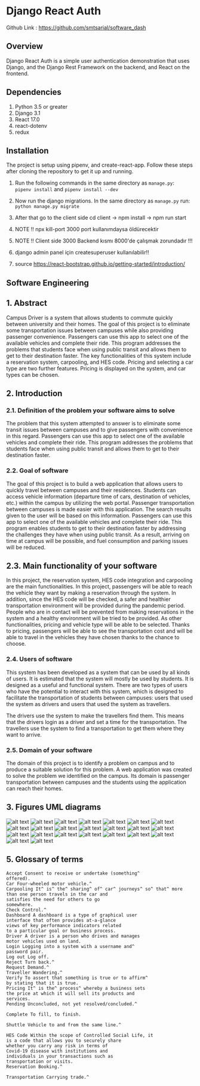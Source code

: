 # Django React Auth
Github Link : https://github.com/smtsarial/software_dash
## Overview

Django React Auth is a simple user authentication demonstration that uses
Django, and the Django Rest Framework on the backend, and React on the frontend.

## Dependencies

1. Python 3.5 or greater
2. Django 3.1
3. React 17.0
4. react-dotenv
5. redux


## Installation

The project is setup using pipenv, and create-react-app. Follow these steps after
cloning the repository to get it up and running.

1. Run the following commands in the same directory as `manage.py`:  
   `pipenv install` and `pipenv install --dev`

2. Now run the django migrations. In the same directory as `manage.py` run:  
   `python manage.py migrate`
  
3. After that go to the client side cd client -> npm install -> npm run start
4. NOTE !! npx kill-port 3000 port kullanımdaysa öldürecektir 
5. NOTE !! Client side 3000 Backend kısmı 8000'de çalışmak zorundadır !!!
6. django admin panel için createsuperuser kullanılabilir!!
7. source https://react-bootstrap.github.io/getting-started/introduction/



## Software Engineering

## 1. Abstract

Campus Driver is a system that allows students to commute quickly between
university and their homes. The goal of this project is to eliminate some
transportation issues between campuses while also providing passenger
convenience. Passengers can use this app to select one of the available
vehicles and complete their ride. This program addresses the problems that
students face when using public transit and allows them to get to their
destination faster. The key functionalities of this system include a reservation
system, carpooling, and HES code. Pricing and selecting a car type are two
further features. Pricing is displayed on the system, and car types can be
chosen.

## 2. Introduction

### 2.1. Definition of the problem your software aims to solve

The problem that this system attempted to answer is to eliminate some transit
issues between campuses and to give passengers with convenience in this
regard. Passengers can use this app to select one of the available vehicles and
complete their ride. This program addresses the problems that students face
when using public transit and allows them to get to their destination faster.

### 2.2. Goal of software

The goal of this project is to build a web application that allows users to quickly
travel between campuses and their residences. Students can access vehicle
information (departure time of cars, destination of vehicles, etc.) within the
campus by utilizing the web portal. Passenger transportation between
campuses is made easier with this application. The search results given to the
user will be based on this information. Passengers can use this app to select
one of the available vehicles and complete their ride. This program enables
students to get to their destination faster by addressing the challenges they
have when using public transit. As a result, arriving on time at campus will be
possible, and fuel consumption and parking issues will be reduced.


## 2.3. Main functionality of your software

In this project, the reservation system, HES code integration and carpooling
are the main functionalities. In this project, passengers will be able to reach
the vehicle they want by making a reservation through the system. In
addition, since the HES code will be checked, a safer and healthier
transportation environment will be provided during the pandemic period.
People who are in contact will be prevented from making reservations in the
system and a healthy environment will be tried to be provided.
As other functionalities, pricing and vehicle type will be able to be selected.
Thanks to pricing, passengers will be able to see the transportation cost and
will be able to travel in the vehicles they have chosen thanks to the chance to
choose.

### 2.4. Users of software

This system has been developed as a system that can be used by all kinds of
users. It is estimated that the system will mostly be used by students. It is
designed as a useful and functional system. There are two types of users who
have the potential to interact with this system, which is designed to facilitate
the transportation of students between campuses: users that used the system
as drivers and users that used the system as travellers.

The drivers use the system to make the travellers find them. This means that
the drivers login as a driver and set a time for the transportation. The
travellers use the system to find a transportation to get them where they want
to arrive.

### 2.5. Domain of your software

The domain of this project is to identify a problem on campus and to produce
a suitable solution for this problem. A web application was created to solve
the problem we identified on the campus. Its domain is passenger
transportation between campuses and the students using the application can
reach their homes.


## 3. Figures UML diagrams
![alt text](https://github.com/smtsarial/software_dash/blob/main/images/image-001.png)
![alt text](https://github.com/smtsarial/software_dash/blob/main/images/image-002.png)
![alt text](https://github.com/smtsarial/software_dash/blob/main/images/image-003.png)
![alt text](https://github.com/smtsarial/software_dash/blob/main/images/image-004.png)
![alt text](https://github.com/smtsarial/software_dash/blob/main/images/image-005.png)
![alt text](https://github.com/smtsarial/software_dash/blob/main/images/image-006.png)
![alt text](https://github.com/smtsarial/software_dash/blob/main/images/image-007.png)
![alt text](https://github.com/smtsarial/software_dash/blob/main/images/image-008.png)
![alt text](https://github.com/smtsarial/software_dash/blob/main/images/image-009.png)
![alt text](https://github.com/smtsarial/software_dash/blob/main/images/image-010.png)
![alt text](https://github.com/smtsarial/software_dash/blob/main/images/image-011.png)
![alt text](https://github.com/smtsarial/software_dash/blob/main/images/image-012.png)
![alt text](https://github.com/smtsarial/software_dash/blob/main/images/image-013.png)
![alt text](https://github.com/smtsarial/software_dash/blob/main/images/image-014.jpg)
![alt text](https://github.com/smtsarial/software_dash/blob/main/images/image-015.jpg)
![alt text](https://github.com/smtsarial/software_dash/blob/main/images/image-016.jpg)
![alt text](https://github.com/smtsarial/software_dash/blob/main/images/image-017.jpg)
![alt text](https://github.com/smtsarial/software_dash/blob/main/images/image-018.jpg)
![alt text](https://github.com/smtsarial/software_dash/blob/main/images/image-019.jpg)
![alt text](https://github.com/smtsarial/software_dash/blob/main/images/image-020.jpg)
![alt text](https://github.com/smtsarial/software_dash/blob/main/images/image-021.jpg)
![alt text](https://github.com/smtsarial/software_dash/blob/main/images/image-022.jpg)
![alt text](https://github.com/smtsarial/software_dash/blob/main/images/image-023.jpg)



## 5. Glossary of terms

```
Accept Consent to receive or undertake (something^
offered).
Car Four-wheeled motor vehicle.^
Carpooling It^ is^ the^ sharing^ of^ car^ journeys^ so^ that^ more
than one person travels in the car and
satisfies the need for others to go
somewhere.
Check Control.^
Dashboard A dashboard is a type of graphical user
interface that often provides at-a-glance
views of key performance indicators related
to a particular goal or business process.
Driver A driver is a person who drives and manages
motor vehicles used on land.
Login Logging into a system with a username and^
password pair.
Log out Log off.
Reject Turn back.^
Request Demand.^
Traveller Wandering.^
Verify To assert that something is true or to affirm^
by stating that it is true.
Pricing It^ is the^ process^ whereby a business sets
the price at which it will sell its products and
services.
Pending Unconcluded, not yet resolved/concluded.^
```
```
Complete To fill, to finish.
```
```
Shuttle Vehicle to and from the same line.^
```
```
HES Code Within the scope of Controlled Social Life, it
is a code that allows you to securely share
whether you carry any risk in terms of
Covid-19 disease with institutions and
individuals in your transactions such as
transportation or visits.
Reservation Booking.^
```
```
Transportation Carrying trade.^
```


